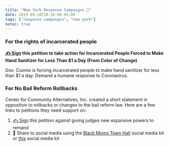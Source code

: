 ```yaml
---
title: "New York Response Campaigns 🗽"
date: 2019-09-10T20:26:08-05:00
tags: ["response campaigns", "new york"]
notoc: true
---
```


### For the rights of incarcerated people

**[✍️ Sign](https://act.colorofchange.org/sign/ny_cuomo_coronavirus?source=coc_main_website) this petition to take action for Incarcerated People Forced to Make Hand Sanitizer for Less Than $1 a Day (From Color of Change)**

Gov. Cuomo is forcing incarcerated people to make hand sanitizer for less than $1 a day. Demand a humane response to Coronavirus.

### For No Bail Reform Rollbacks

Center for Community Alternatives, Inc. created a short statement in opposition to rollbacks or changes to the bail reform law. Here are a few links to petitions they need support on:

1. [✍️ Sign](https://docs.google.com/forms/d/e/1FAIpQLScLRyGKCBQkLRmkSFNjHRpnI3YIlOVgYkJNE7e7pUfTqqlD-g/viewform) this petition against giving judges new expansive powers to remand
1. 👐 Share to social media using the [Black Moms Town Hall](https://docs.google.com/document/d/1RpkLkhY8rerMb7iSovsdhd483b2A752Ilk0X2RUZBXk/edit?ts=5e8c0e4f) social media kit or [this](https://docs.google.com/document/d/1XOfwiMHtLpPcjvMY2p_b75wO2hrdYGXqmIKJDyzUDZM/edit) social media kit
